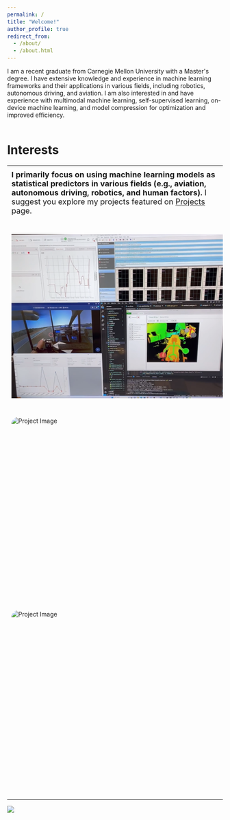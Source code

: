 ```yaml
---
permalink: /
title: "Welcome!"
author_profile: true
redirect_from: 
  - /about/
  - /about.html
---
```


I am a recent graduate from Carnegie Mellon University with a Master's degree. I have extensive knowledge and experience in machine learning frameworks and their applications in various fields, including robotics, autonomous driving, and aviation. I am also interested in and have experience with multimodal machine learning, self-supervised learning, on-device machine learning, and model compression for optimization and improved efficiency.
<br><br>
<h1>Interests</h1>
<table style="border: none; border-collapse: collapse;">
  <tr>
    <td style="padding: 10px; border: none; vertical-align: top; font-size: 18px;">
      <b>I primarily focus on using machine learning models as statistical predictors in various fields (e.g., aviation, autonomous driving, robotics, and human factors).</b> 
      I suggest you explore my projects featured on <a href="https://sjhpark.github.io/projects/">Projects</a> page.
    </td>
  </tr>
  <tr>
    <td style="padding: 10px; border: none;">
      <div style="width: 500px; height: 430px; border-radius: 15px; overflow: hidden;">
        <img src="../images/pilot_workload/experiment.png" alt="Project Image" style="width: 100%; height: 100%; object-fit: contain;">
      </div>
    </td>
  </tr>
        <td style="padding: 10px; border: none;">
      <div style="width: 500px; height: 430px; border-radius: 15px; overflow: hidden;">
            <img src="https://user-images.githubusercontent.com/83327791/208017677-3c6a2972-0d93-4b7c-87d1-506793e30e0c.png" alt="Project Image" style="width: 100%; height: 100%; object-fit: contain;">
      </div>
    </td>
  </tr>
        <td style="padding: 10px; border: none;">
      <div style="width: 500px; height: 430px; border-radius: 15px; overflow: hidden;">
        <img src="https://user-images.githubusercontent.com/83327791/218372244-b3af1dfc-2d22-4e2e-a0d2-04e6f7f7649b.gif" alt="Project Image" style="width: 100%; height: 100%; object-fit: contain;">
        </div>
    </td>
  </tr>
</table>

<a href="https://hits.seeyoufarm.com"><img src="https://hits.seeyoufarm.com/api/count/incr/badge.svg?url=https%3A%2F%2Fsjhpark.github.io&count_bg=%2379C83D&title_bg=%23555555&icon=github.svg&icon_color=%23E7E7E7&title=Visits&edge_flat=false"/></a>
